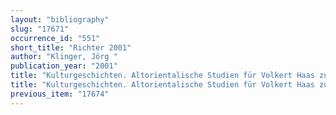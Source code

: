 ```yaml
---
layout: "bibliography"
slug: "17671"
occurrence_id: "551"
short_title: "Richter 2001"
author: "Klinger, Jörg "
publication_year: "2001"
title: "Kulturgeschichten. Altorientalische Studien für Volkert Haas zum 65. Geburtstag (Fs.Haas)"
title: "Kulturgeschichten. Altorientalische Studien für Volkert Haas zum 65. Geburtstag (Fs.Haas)"
previous_item: "17674"
---
```

